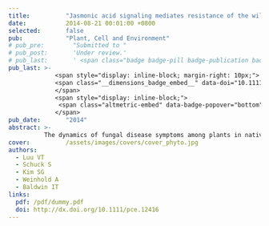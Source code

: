```yaml
---
title:          "Jasmonic acid signaling mediates resistance of the wild tobacco Nicotiana attenuata to its native Fusarium but not Alternaria fungal pathogens"
date:           2014-08-21 00:01:00 +0800
selected:       false
pub:            "Plant, Cell and Environment"
# pub_pre:        "Submitted to "
# pub_post:       'Under review.'
# pub_last:       ' <span class="badge badge-pill badge-publication badge-success">Spotlight</span>'
pub_last: >- 
             <span style="display: inline-block; margin-right: 10px;">
             <span class="__dimensions_badge_embed__" data-doi="10.1111/pce.12416" data-style="small_rectangle"></span>
             </span>
             <span style="display: inline-block;">
              <span class="altmetric-embed" data-badge-popover="bottom" data-doi="10.1111/pce.12416"></span>
             </span>
pub_date:       "2014"
abstract: >-
          The dynamics of fungal disease symptoms among plants in native populations may be explained by a complex interplay of phytohormone responses to attack by multiple pathogens.
cover:          /assets/images/covers/cover_phyto.jpg
authors:
  - Luu VT
  - Schuck S
  - Kim SG
  - Weinhold A
  - Baldwin IT
links:
  pdf: /pdf/dummy.pdf
  doi: http://dx.doi.org/10.1111/pce.12416
---
```

